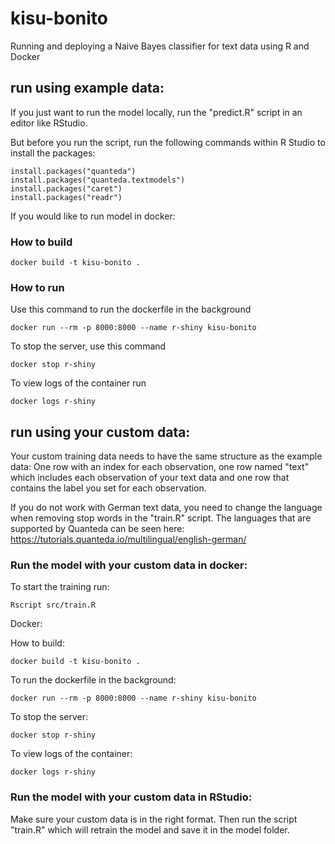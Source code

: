 # kisu-bonito

Running and deploying a Naive Bayes classifier for text data using R and Docker

## run using example data:

If you just want to run the model locally, run the "predict.R" script in an editor like RStudio. 

But before you run the script, run the following commands within R Studio to install the packages:
```
install.packages("quanteda")
install.packages("quanteda.textmodels")
install.packages("caret")
install.packages("readr")
```

If you would like to run model in docker: 

### How to build

```
docker build -t kisu-bonito .
```

### How to run

Use this command to run the dockerfile in the background

```
docker run --rm -p 8000:8000 --name r-shiny kisu-bonito
```

To stop the server, use this command

```
docker stop r-shiny
```

To view logs of the container run

```
docker logs r-shiny
```

## run using your custom data:

Your custom training data needs to have the same structure as the example data: One row with an index for each observation, one row named "text" which includes each observation of your text data and one row that contains the label you set for each observation. 

If you do not work with German text data, you need to change the language when removing stop words in the "train.R" script. The languages that are supported by Quanteda can be seen here: https://tutorials.quanteda.io/multilingual/english-german/

### Run the model with your custom data in docker: 

To start the training run:

```
Rscript src/train.R
```

Docker:

How to build:

```
docker build -t kisu-bonito .
```

To run the dockerfile in the background:

```
docker run --rm -p 8000:8000 --name r-shiny kisu-bonito
```

To stop the server:

```
docker stop r-shiny
```

To view logs of the container:

```
docker logs r-shiny
```

### Run the model with your custom data in RStudio: 

Make sure your custom data is in the right format. Then run the script "train.R" which will retrain the model and save it in the model folder. 
